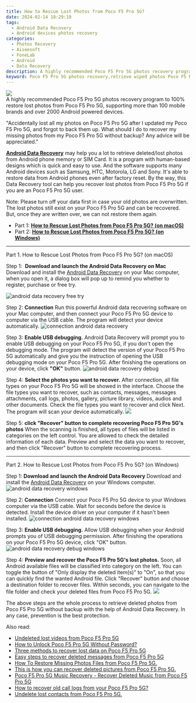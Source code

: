 ```yaml
---
title: How to Rescue Lost Photos from Poco F5 Pro 5G?
date: 2024-02-14 18:29:19
tags: 
  - Android Data Recovery
  - Android devices photos recovery
categories: 
  - Photos Recovery
  - Aiseesoft
  - FoneLab
  - Android
  - Data Recovery
description: A highly recommended Poco F5 Pro 5G photos recovery program to 100% restore lost photos from Poco F5 Pro 5G, supporting more than 100 mobile brands and over 2000 Android powered devices.
keyword: Poco F5 Pro 5G photos recovery,retrieve wiped photos Poco F5 Pro 5G,restore deleted photos on Poco F5 Pro 5G,unerase photos,recover lost photos from Poco F5 Pro 5G,save erased photos from Poco F5 Pro 5G,how to retrieve deleted photos from my Poco F5 Pro 5G,how to refind deleted photos from Poco F5 Pro 5G,how to recover photos on Poco F5 Pro 5G,my photos deleted from Poco F5 Pro 5G how to undo photos,lost all photos in Poco F5 Pro 5G again
---
```


<img src="https://img0mobiles.techidaily.com/images/best-assets/devices/poco/poco-f5-pro-5g/4.jpg" class="atpl-imgstyle"  />

<div class="atpl-content atpl-for-fonelab-android recover-photos">

<div class="atpl-post-description-part-1">
A highly recommended Poco F5 Pro 5G photos recovery program to 100% restore lost photos from Poco F5 Pro 5G, supporting more than 100 mobile brands and over 2000 Android powered devices.
</div>



<div class="atpl-post-description-part-2">
<div class="tpl-content-sub-paragraph-normal">
  <p>
    "Accidentally lost all my photos on Poco F5 Pro 5G after I updated my Poco F5 Pro 5G, and forgot to back them up. What should I do to recover my missing photos from my Poco F5 Pro 5G without backup? Any advice will be appreciated."
  </p>
</div>
</div>

<div class="atpl-post-description-part-3">
<div class="tpl-content-sub-paragraph-content">
  <p>
    <a href="https://tools.techidaily.com/aiseesoft-android-data-recovery/" target="_blank" rel="noopener"><strong>Android Data Recovery</strong></a> may help you a lot to retrieve deleted/lost photos from Android phone memory or SIM Card. It is a program with human-based designs which is quick and easy to use. And the software supports many Android devices such as Samsung, HTC, Motorola, LG and Sony. It's able to restore data from Android phones even after factory reset. By the way, this Data Recovery tool can help you recover lost photos from Poco F5 Pro 5G if you are an Poco F5 Pro 5G user.
  </p>
</div>
<div class="tpl-content-sub-paragraph-content">
  <p>
    Note: Please turn off your data first in case your old photos are overwritten. The lost photos still exist on your Poco F5 Pro 5G and can be recovered. But, once they are written over, we can not restore them again.
  </p>
</div>
</div>

<ul>
  <li>Part 1: <strong><a href="#p1"> How to Rescue Lost Photos from Poco F5 Pro 5G?  (on macOS)</a></strong></li>
  <li>Part 2: <strong><a href="#p2"> How to Rescue Lost Photos from Poco F5 Pro 5G?  (on Windows)</a></strong></li>
</ul>




<!-- Part 1 -->
<a id="p1" name="p1" ></a><hr>

<div>
  <span class="atpl-step-part-style">Part 1. How to Rescue Lost Photos from Poco F5 Pro 5G? (on macOS)</span>
</div>  

<span class="atpl-stepstyle-a"><span>Step 1: </span></span> <strong>Download and launch the Android Data Recovery on Mac</strong>
Download and install the <a href="https://tools.techidaily.com/aiseesoft-android-data-recovery/" target="_blank" rel="noopener">Android Data Recovery</a> on your Mac computer, when you open it, a dialog box will pop up to remind you whether to register, purchase or free try.

<img src="https://tools.techidaily.com/images/apps/aiseesoft/android-data-recovery/mac-free-try.png" class="atpl-imgstyle" alt="android data recovery free try" />

<span class="atpl-stepstyle-a"><span>Step 2: </span></span> <strong>Connection</strong>
Run this powerful Android data recovering software on your Mac computer, and then connect your Poco F5 Pro 5G device to computer via the USB cable. The program will detect your device automatically.
<img src="https://tools.techidaily.com/images/apps/aiseesoft/android-data-recovery/mac-connection-interface.jpg" class="atpl-imgstyle" alt="connection android data recovery" />

<span class="atpl-stepstyle-a"><span>Step 3: </span></span> <strong>Enable USB debugging.</strong>
Android Data Recovery will prompt you to enable USB debugging on your Poco F5 Pro 5G, if you don't open the debugging mode. The program will detect the version of your Poco F5 Pro 5G automatically and give you the instruction of opening the USB debugging mode on your Poco F5 Pro 5G. After finishing the operations on your device, click <strong>"OK"</strong> button.
<img src="https://tools.techidaily.com/images/apps/aiseesoft/android-data-recovery/mac-android-usb-debug.jpg"  class="atpl-imgstyle" alt="android data recovery debug" />

<span class="atpl-stepstyle-a"><span>Step 4: </span></span> <strong>Select the photos you want to recover.</strong>
After connection, all file types on your Poco F5 Pro 5G will be showed in the interface. Choose the file types you want to recover, such as contacts, messages, messages attachments, call logs, photos, gallery, picture library, videos, audios and other documents. Check the file types you want to recover and click Next. The program will scan your device automatically.
<img src="https://tools.techidaily.com/images/apps/aiseesoft/android-data-recovery/mac-choose-type-photos.jpg" class="atpl-imgstyle"  />

<span class="atpl-stepstyle-a"><span>Step 5: </span></span> <strong>click "Recover" button to  complete recovering Poco F5 Pro 5G's photos</strong>
When the scanning is finished, all types of files will be listed in categories on the left control. You are allowed to check the detailed information of each data. Preview and select the data you want to recover, and then click "Recover" button to complete recovering process.


<a id="p2" name="p2"></a><hr>

<!-- Part 2 -->
<div>
  <span class="atpl-step-part-style">Part 2. How to Rescue Lost Photos from Poco F5 Pro 5G? (on Windows)</span>
</div>

<span class="atpl-stepstyle-a"><span>Step 1: </span></span> <strong>Download and launch the Android Data Recovery</strong>
Download and install the <a href="https://tools.techidaily.com/aiseesoft-android-data-recovery/" target="_blank" rel="noopener">Android Data Recovery</a> on your Windows computer.
<img src="https://tools.techidaily.com/images/apps/aiseesoft/android-data-recovery/win-start-interface.png"  class="atpl-imgstyle" alt="android data recovery windows" />

<span class="atpl-stepstyle-a"><span>Step 2: </span></span> <strong>Connection</strong>
Connect your Poco F5 Pro 5G device to your Windows computer via the USB cable. Wait for seconds before the device is detected. Install the device driver on your computer if it hasn't been installed.
<img src="https://tools.techidaily.com/images/apps/aiseesoft/android-data-recovery/win-connection-interface.png" class="atpl-imgstyle" alt="connection android data recovery windows" />

<span class="atpl-stepstyle-a"><span>Step 3: </span></span> <strong>Enable USB debugging.</strong>
Allow USB debugging when your Android prompts you of USB debugging permission. After finishing the operations on your Poco F5 Pro 5G device, click "OK" button.
<img src="https://tools.techidaily.com/images/apps/aiseesoft/android-data-recovery/win-android-usb-debug.png" class="atpl-imgstyle" alt="android data recovery debug windows" />

<span class="atpl-stepstyle-a"><span>Step 4: </span></span> <strong>Preview and recover the Poco F5 Pro 5G's lost photos.</strong>
Soon, all Android available files will be classified into category on the left. You can toggle the button of "Only display the deleted item(s)" to "On", so that you can quickly find the wanted Android file. Click "Recover" button and choose a destination folder to recover files. Within seconds, you can navigate to the file folder and check your deleted files from Poco F5 Pro 5G.
<img src="https://tools.techidaily.com/images/apps/aiseesoft/android-data-recovery/win-recover-photos.png" class="atpl-imgstyle"  />

<div class="atpl-post-description-part-4">
<div class="tpl-content-sub-paragraph-normal">
    <p>
        The above steps are the whole process to retrieve deleted photos from Poco F5 Pro 5G without backup with the help of Android Data Recovery. In any case, prevention is the best protection.
    </p>
</div>
</div>

<ins class="adsbygoogle"
     style="display:block"
     data-ad-client="ca-pub-7571918770474297"
     data-ad-slot="8358498916"
     data-ad-format="auto"
     data-full-width-responsive="true"></ins>

<span class="atpl-alsoreadstyle">Also read:</span>
<div><ul>
<li><a href="/undeleted-lost-videos-from-poco-f5-pro-5g-by-fonelab-android-recover-video/" target="_blank" rel="noopener"><u>Undeleted lost videos from Poco F5 Pro 5G</u></a></li>
<li><a href="/how-to-unlock-poco-f5-pro-5g-without-password-by-drfone-android-unlock-android-unlock/" target="_blank" rel="noopener"><u>How to Unlock Poco F5 Pro 5G Without Password?</u></a></li>
<li><a href="/three-methods-to-recover-lost-data-on-poco-f5-pro-5g-by-fonelab-android-recover-data/" target="_blank" rel="noopener"><u>Three methods to recover lost data on Poco F5 Pro 5G</u></a></li>
<li><a href="/easy-steps-to-recover-deleted-messages-from-poco-f5-pro-5g-by-fonelab-android-recover-messages/" target="_blank" rel="noopener"><u>Easy steps to recover deleted messages from Poco F5 Pro 5G</u></a></li>
<li><a href="/how-to-restore-missing-photos-files-from-poco-f5-pro-5g-by-fonelab-android-recover-photos/" target="_blank" rel="noopener"><u>How To  Restore Missing Photos Files from Poco F5 Pro 5G.</u></a></li>
<li><a href="/this-is-how-you-can-recover-deleted-pictures-from-poco-f5-pro-5g-by-fonelab-android-recover-pictures/" target="_blank" rel="noopener"><u>This is how you can recover deleted pictures from Poco F5 Pro 5G.</u></a></li>
<li><a href="/poco-f5-pro-5g-music-recovery-recover-deleted-music-from-poco-f5-pro-5g-by-fonelab-android-recover-music/" target="_blank" rel="noopener"><u>Poco F5 Pro 5G Music Recovery - Recover Deleted Music from Poco F5 Pro 5G</u></a></li>
<li><a href="/how-to-recover-old-call-logs-from-your-poco-f5-pro-5g-by-fonelab-android-recover-call-logs/" target="_blank" rel="noopener"><u>How to recover old call logs from your Poco F5 Pro 5G?</u></a></li>
<li><a href="/undelete-lost-contacts-from-poco-f5-pro-5g-by-fonelab-android-recover-contacts/" target="_blank" rel="noopener"><u>Undelete lost contacts from Poco F5 Pro 5G.</u></a></li>
</ul></div>

</div>
